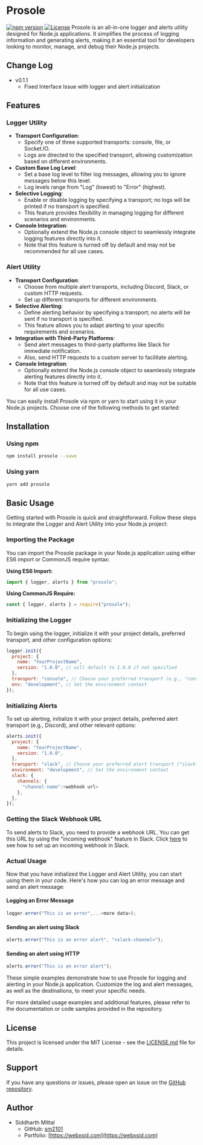 # Prosole

[![npm version](https://img.shields.io/npm/v/prosole.svg)](https://www.npmjs.com/package/prosole) [![License](https://img.shields.io/badge/license-MIT-blue.svg)](https://github.com/sm2101prosole/blob/master/LICENSE)
Prosole is an all-in-one logger and alerts utility designed for Node.js applications. It simplifies the process of logging information and generating alerts, making it an essential tool for developers looking to monitor, manage, and debug their Node.js projects.

## Change Log

- v0.1.1
  - Fixed Interface Issue with logger and alert initialization

## Features

### Logger Utility

- **Transport Configuration**:
  - Specify one of three supported transports: console, file, or Socket.IO.
  - Logs are directed to the specified transport, allowing customization based on different environments.
- **Custom Base Log Level**:
  - Set a base log level to filter log messages, allowing you to ignore messages below this level.
  - Log levels range from "Log" (lowest) to "Error" (highest).
- **Selective Logging**:
  - Enable or disable logging by specifying a transport; no logs will be printed if no transport is specified.
  - This feature provides flexibility in managing logging for different scenarios and environments.
- **Console Integration**:
  - Optionally extend the Node.js console object to seamlessly integrate logging features directly into it.
  - Note that this feature is turned off by default and may not be recommended for all use cases.

### Alert Utility

- **Transport Configuration**:
  - Choose from multiple alert transports, including Discord, Slack, or custom HTTP requests.
  - Set up different transports for different environments.
- **Selective Alerting**:
  - Define alerting behavior by specifying a transport; no alerts will be sent if no transport is specified.
  - This feature allows you to adapt alerting to your specific requirements and scenarios.
- **Integration with Third-Party Platforms**:
  - Send alert messages to third-party platforms like Slack for immediate notification.
  - Also, send HTTP requests to a custom server to facilitate alerting.
- **Console Integration**:
  - Optionally extend the Node.js console object to seamlessly integrate alerting features directly into it.
  - Note that this feature is turned off by default and may not be suitable for all use cases.

You can easily install Prosole via npm or yarn to start using it in your Node.js projects. Choose one of the following methods to get started:

## Installation

### Using npm

```bash
npm install prosole --save
```

### Using yarn

```bash
yarn add prosole
```

## Basic Usage

Getting started with Prosole is quick and straightforward. Follow these steps to integrate the Logger and Alert Utility into your Node.js project:

### Importing the Package

You can import the Prosole package in your Node.js application using either ES6 import or CommonJS require syntax:

**Using ES6 Import:**

```javascript
import { logger, alerts } from "prosole";
```

**Using CommonJS Require:**

```javascript
const { logger, alerts } = require("prosole");
```

### Initializing the Logger

To begin using the logger, initialize it with your project details, preferred transport, and other configuration options:

```javascript
logger.init({
  project: {
    name: "YourProjectName",
    version: "1.0.0", // will default to 1.0.0 if not specified
  },
  transport: "console", // Choose your preferred transport (e.g., "console", "file", "Socket.IO" or null to bypass)
  env: "development", // Set the environment context
});
```

### Initializing Alerts

To set up alerting, initialize it with your project details, preferred alert transport (e.g., Discord), and other relevant options:

```javascript
alerts.init({
  project: {
    name: "YourProjectName",
    version: "1.0.0",
  },
  transport: "slack", // Choose your preferred alert transport ("slack", "http" or null to bypass )
  environment: "development", // Set the environment context
  slack: {
    channels: {
      "channel-name":<webhook url>
    },
  },
});
```

### Getting the Slack Webhook URL

To send alerts to Slack, you need to provide a webhook URL. You can get this URL by using the "incoming webhook" feature in Slack. Click [here](https://github.com/sm2101/prosole/blob/main/Documentation/Alerts/Slack.md) to see how to set up an incoming webhook in Slack.

### Actual Usage

Now that you have initialized the Logger and Alert Utility, you can start using them in your code. Here's how you can log an error message and send an alert message:

#### Logging an Error Message

```javascript
logger.error("This is an error",...<more data>);
```

#### Sending an alert using Slack

```javascript
alerts.error("This is an error alert", "<slack-channel>");
```

#### Sending an alert using HTTP

```javascript
alerts.error("This is an error alert");
```

These simple examples demonstrate how to use Prosole for logging and alerting in your Node.js application. Customize the log and alert messages, as well as the destinations, to meet your specific needs.

For more detailed usage examples and additional features, please refer to the documentation or code samples provided in the repository.

## License

This project is licensed under the MIT License - see the [LICENSE.md](LICENSE.md) file for details.

## Support

If you have any questions or issues, please open an issue on the [GitHub repository](https://github.com/sm2101/prosole-node).

## Author

- Siddharth Mittal
  - GitHub: [sm2101](https://github.com/sm2101)
  - Portfolio: [https://webxsid.com](https://webxsid.com)
